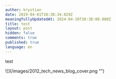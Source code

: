 ```yaml
---
author: krystian
date: 2019-04-01T10:38:34.029Z
meaningfullyUpdatedAt: 2024-04-10T10:38:00.000Z
title: test
layout: post
hidden: false
comments: true
published: true
language: en
---
```

test

<div className="image">![](/images/2012_tech_news_blog_cover.png "")</div>